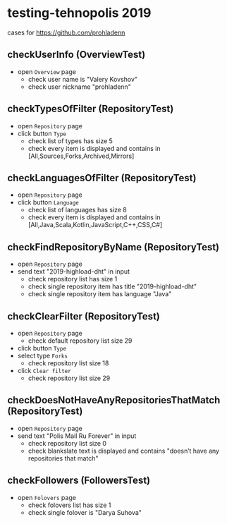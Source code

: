 # testing-tehnopolis 2019 
cases for https://github.com/prohladenn

## checkUserInfo (OverviewTest)
- open `Overview` page
  - check user name is "Valery Kovshov"
  - check user nickname "prohladenn"

## checkTypesOfFilter (RepositoryTest)
- open `Repository` page
- click button `Type`
  - check list of types has size 5
  - check every item is displayed and contains in [All,Sources,Forks,Archived,Mirrors]
  
## checkLanguagesOfFilter (RepositoryTest)
- open `Repository` page
- click button `Language`
  - check list of languages has size 8
  - check every item is displayed and contains in [All,Java,Scala,Kotlin,JavaScript,C++,CSS,C#]
  
## checkFindRepositoryByName (RepositoryTest)
- open `Repository` page
- send text "2019-highload-dht" in input
  - check repository list has size 1
  - check single repository item has title "2019-highload-dht"
  - check single repository item has language "Java"
  
## checkClearFilter (RepositoryTest)
- open `Repository` page
  - check default repository list size 29
- click button `Type`
- select type `Forks`
  - check repository list size 18
- click `Clear filter`
  - check repository list size 29
  
## checkDoesNotHaveAnyRepositoriesThatMatch (RepositoryTest)
- open `Repository` page
- send text "Polis Mail Ru Forever" in input
  - check repository list size 0
  - check blankslate text is displayed and contains "doesn’t have any repositories that match"
  
## checkFollowers (FollowersTest)
- open `Folovers` page
  - check folovers list has size 1
  - check single folover is "Darya Suhova"

